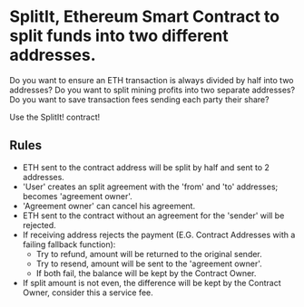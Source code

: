 # SplitIt, Ethereum Smart Contract to split funds into two different addresses.

Do you want to ensure an ETH transaction is always divided by half into two addresses?
Do you want to split mining profits into two separate addresses?
Do you want to save transaction fees sending each party their share?

Use the SplitIt! contract!

## Rules

- ETH sent to the contract address will be split by half and sent to 2 addresses.
- 'User' creates an split agreement with the 'from' and 'to' addresses; becomes 'agreement owner'.
- 'Agreement owner' can cancel his agreement.
- ETH sent to the contract without an agreement for the 'sender' will be rejected.
- If receiving address rejects the payment (E.G. Contract Addresses with a failing fallback function):
   - Try to refund, amount will be returned to the original sender.
   - Try to resend, amount will be sent to the 'agreement owner'.
   - If both fail, the balance will be kept by the Contract Owner.
- If split amount is not even, the difference will be kept by the Contract Owner, consider this a service fee.
